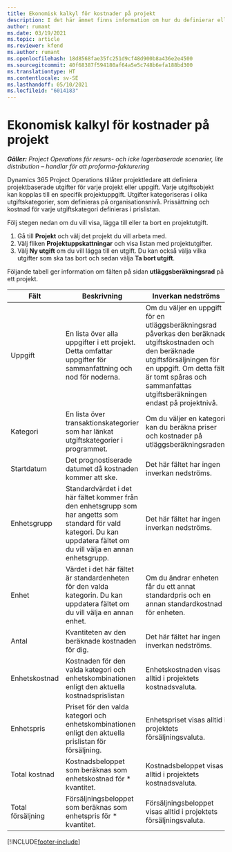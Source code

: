```yaml
---
title: Ekonomisk kalkyl för kostnader på projekt
description: I det här ämnet finns information om hur du definierar eller uppskattar projektbaserade utgifter.
author: rumant
ms.date: 03/19/2021
ms.topic: article
ms.reviewer: kfend
ms.author: rumant
ms.openlocfilehash: 18d8568fae35fc251d9cf48d900b8a436e2e4500
ms.sourcegitcommit: 40f68387f594180af64a5e5c748b6efa188bd300
ms.translationtype: HT
ms.contentlocale: sv-SE
ms.lasthandoff: 05/10/2021
ms.locfileid: "6014183"
---
```

# <a name="financial-estimates-for-expenses-on-projects"></a>Ekonomisk kalkyl för kostnader på projekt
_**Gäller:** Project Operations för resurs- och icke lagerbaserade scenarier, lite distribution – handlar för att proforma-fakturering_

Dynamics 365 Project Operations tillåter projektledare att definiera projektbaserade utgifter för varje projekt eller uppgift. Varje utgiftsobjekt kan kopplas till en specifik projektuppgift. Utgifter kategoriseras i olika utgiftskategorier, som definieras på organisationsnivå. Prissättning och kostnad för varje utgiftskategori definieras i prislistan. 

Följ stegen nedan om du vill visa, lägga till eller ta bort en projektutgift.

1. Gå till **Projekt** och välj det projekt du vill arbeta med.
2. Välj fliken **Projektuppskattningar** och visa listan med projektutgifter.
3. Välj **Ny utgift** om du vill lägga till en utgift. Du kan också välja vilka utgifter som ska tas bort och sedan välja **Ta bort utgift**.

Följande tabell ger information om fälten på sidan **utläggsberäkningsrad** på ett projekt. 

| **Fält** | **Beskrivning** | **Inverkan nedströms** |
| --- | --- | --- |
| Uppgift | En lista över alla uppgifter i ett projekt. Detta omfattar uppgifter för sammanfattning och nod för noderna. | Om du väljer en uppgift för en utläggsberäkningsrad påverkas den beräknade utgiftskostnaden och den beräknade utgiftsförsäljningen för en uppgift. Om detta fält är tomt spåras och sammanfattas utgiftsberäkningen endast på projektnivå. |
| Kategori | En lista över transaktionskategorier som har länkat utgiftskategorier i programmet. | Om du väljer en kategori kan du beräkna priser och kostnader på utläggsberäkningsraden. |
| Startdatum | Det prognostiserade datumet då kostnaden kommer att ske. | Det här fältet har ingen inverkan nedströms. |
| Enhetsgrupp | Standardvärdet i det här fältet kommer från den enhetsgrupp som har angetts som standard för vald kategori. Du kan uppdatera fältet om du vill välja en annan enhetsgrupp. | Det här fältet har ingen inverkan nedströms. |
| Enhet | Värdet i det här fältet är standardenheten för den valda kategorin. Du kan uppdatera fältet om du vill välja en annan enhet. | Om du ändrar enheten får du ett annat standardpris och en annan standardkostnad för enheten. |
| Antal | Kvantiteten av den beräknade kostnaden för dig. | Det här fältet har ingen inverkan nedströms. |
| Enhetskostnad | Kostnaden för den valda kategori och enhetskombinationen enligt den aktuella kostnadsprislistan | Enhetskostnaden visas alltid i projektets kostnadsvaluta. |
| Enhetspris | Priset för den valda kategori och enhetskombinationen enligt den aktuella prislistan för försäljning. | Enhetspriset visas alltid i projektets försäljningsvaluta. |
| Total kostnad | Kostnadsbeloppet som beräknas som enhetskostnad för \* kvantitet.| Kostnadsbeloppet visas alltid i projektets kostnadsvaluta. |
| Total försäljning | Försäljningsbeloppet som beräknas som enhetspris för \* kvantitet. | Försäljningsbeloppet visas alltid i projektets försäljningsvaluta. |


[!INCLUDE[footer-include](../includes/footer-banner.md)]
